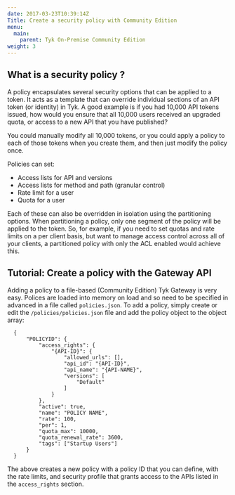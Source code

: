 ```yaml
---
date: 2017-03-23T10:39:14Z
Title: Create a security policy with Community Edition
menu:
  main:
    parent: Tyk On-Premise Community Edition
weight: 3
---
```


## <a name="what-is-a-security-policy"></a>What is a security policy ?

A policy encapsulates several security options that can be applied to a token. It acts as a template that can override individual sections of an API token (or identity) in Tyk. A good example is if you had 10,000 API tokens issued, how would you ensure that all 10,000 users received an upgraded quota, or access to a new API that you have published?

You could manually modify all 10,000 tokens, or you could apply a policy to each of those tokens when you create them, and then just modify the policy once.

Policies can set:

*   Access lists for API and versions
*   Access lists for method and path (granular control)
*   Rate limit for a user
*   Quota for a user

Each of these can also be overridden in isolation using the partitioning options. When partitioning a policy, only one segment of the policy will be applied to the token. So, for example, if you need to set quotas and rate limits on a per client basis, but want to manage access control across all of your clients, a partitioned policy with only the ACL enabled would achieve this.

## <a name="create-a-file-based-policy"></a>Tutorial: Create a policy with the Gateway API

Adding a policy to a file-based (Community Edition) Tyk Gateway is very easy. Polices are loaded into memory on load and so need to be specified in advanced in a file called `policies.json`. To add a policy, simply create or edit the `/policies/policies.json` file and add the policy object to the object array:

```
  {
      "POLICYID": {
          "access_rights": {
              "{API-ID}": {
                  "allowed_urls": [],
                  "api_id": "{API-ID}",
                  "api_name": "{API-NAME}",
                  "versions": [
                      "Default"
                  ]
              }
          },
          "active": true,
          "name": "POLICY NAME",
          "rate": 100,
          "per": 1,
          "quota_max": 10000,
          "quota_renewal_rate": 3600,
          "tags": ["Startup Users"]
      }
  }
```

The above creates a new policy with a policy ID that you can define, with the rate limits, and security profile that grants access to the APIs listed in the `access_rights` section.



